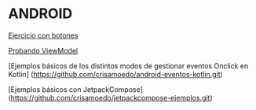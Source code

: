 # ANDROID
[Ejercicio con botones](https://github.com/crisamoedo/EjercicioPruebaBoton.git)

[Probando ViewModel](https://github.com/crisamoedo/viewModelExamen.git)

[Ejemplos básicos de los distintos modos de gestionar eventos Onclick en Kotlin] (https://github.com/crisamoedo/android-eventos-kotlin.git)

[Ejemplos básicos con JetpackCompose] (https://github.com/crisamoedo/jetpackcompose-ejemplos.git)




